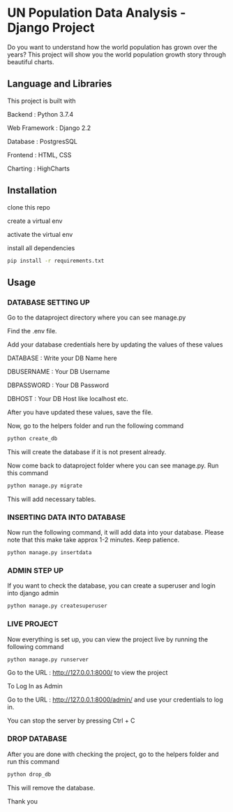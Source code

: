 # UN Population Data Analysis - Django Project 

Do you want to understand how the world population has grown over the years? This project will show you the world population growth story through beautiful charts.


## Language and Libraries

This project is built with 

Backend : Python 3.7.4

Web Framework : Django 2.2

Database : PostgresSQL

Frontend : HTML, CSS

Charting : HighCharts

## Installation

clone this repo 

create a virtual env

activate the virtual env 

install all dependencies

```bash
pip install -r requirements.txt
```

## Usage

### DATABASE SETTING UP

Go to the dataproject directory where you can see manage.py

Find the .env file. 

Add your database credentials here by updating the values of these values 

DATABASE : Write your DB Name here 

DBUSERNAME : Your DB Username 

DBPASSWORD : Your DB Password 

DBHOST : Your DB Host like localhost etc. 

After you have updated these values, save the file.

Now, go to the helpers folder and run the following command

```bash
python create_db
```
This will create the database if it is not present already. 

Now come back to dataproject folder where you can see manage.py. Run this command

```bash
python manage.py migrate
```
This will add necessary tables. 

### INSERTING DATA INTO DATABASE

Now run the following command, it will add data into your database. Please note that this make take approx 1-2 minutes. Keep patience. 

```bash
python manage.py insertdata
```

### ADMIN STEP UP 

If you want to check the database, you can create a superuser and login into django admin 

```bash
python manage.py createsuperuser
```

### LIVE PROJECT 

Now everything is set up, you can view the project live by running the following command 

```bash
python manage.py runserver
```
Go to the URL : http://127.0.0.1:8000/  to view the project

To Log In as Admin

Go to the URL : http://127.0.0.1:8000/admin/  and use your credentials to log in. 

You can stop the server by pressing Ctrl + C 

### DROP DATABASE

After you are done with checking the project, go to the helpers folder and run this command 

```bash
python drop_db
```
This will remove the database. 

Thank you

